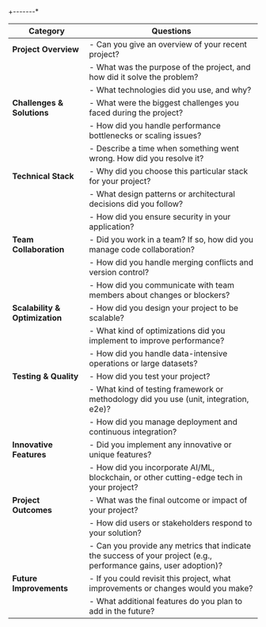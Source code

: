 +-------*

| **Category**             | **Questions**                                                                                  |
|--------------------------|------------------------------------------------------------------------------------------------|
| **Project Overview**      | - Can you give an overview of your recent project?                                             |
|                          | - What was the purpose of the project, and how did it solve the problem?                       |
|                          | - What technologies did you use, and why?                                                      |
| **Challenges & Solutions**| - What were the biggest challenges you faced during the project?                               |
|                          | - How did you handle performance bottlenecks or scaling issues?                                |
|                          | - Describe a time when something went wrong. How did you resolve it?                           |
| **Technical Stack**       | - Why did you choose this particular stack for your project?                                   |
|                          | - What design patterns or architectural decisions did you follow?                              |
|                          | - How did you ensure security in your application?                                             |
| **Team Collaboration**    | - Did you work in a team? If so, how did you manage code collaboration?                       |
|                          | - How did you handle merging conflicts and version control?                                    |
|                          | - How did you communicate with team members about changes or blockers?                         |
| **Scalability & Optimization**| - How did you design your project to be scalable?                                          |
|                          | - What kind of optimizations did you implement to improve performance?                         |
|                          | - How did you handle data-intensive operations or large datasets?                              |
| **Testing & Quality**     | - How did you test your project?                                                               |
|                          | - What kind of testing framework or methodology did you use (unit, integration, e2e)?          |
|                          | - How did you manage deployment and continuous integration?                                    |
| **Innovative Features**   | - Did you implement any innovative or unique features?                                         |
|                          | - How did you incorporate AI/ML, blockchain, or other cutting-edge tech in your project?       |
| **Project Outcomes**      | - What was the final outcome or impact of your project?                                        |
|                          | - How did users or stakeholders respond to your solution?                                      |
|                          | - Can you provide any metrics that indicate the success of your project (e.g., performance gains, user adoption)? |
| **Future Improvements**   | - If you could revisit this project, what improvements or changes would you make?              |
|                          | - What additional features do you plan to add in the future?                                   |

